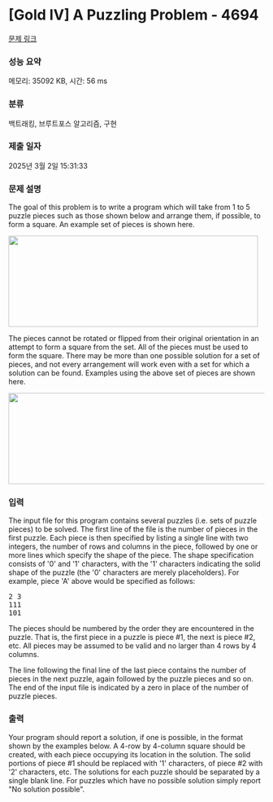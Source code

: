 # [Gold IV] A Puzzling Problem - 4694 

[문제 링크](https://www.acmicpc.net/problem/4694) 

### 성능 요약

메모리: 35092 KB, 시간: 56 ms

### 분류

백트래킹, 브루트포스 알고리즘, 구현

### 제출 일자

2025년 3월 2일 15:31:33

### 문제 설명

<p>The goal of this problem is to write a program which will take from 1 to 5 puzzle pieces such as those shown below and arrange them, if possible, to form a square. An example set of pieces is shown here.</p>

<p><img alt="" src="https://www.acmicpc.net/upload/images2/puzzle1.gif" style="height:179px; width:491px"></p>

<p>The pieces cannot be rotated or flipped from their original orientation in an attempt to form a square from the set. All of the pieces must be used to form the square. There may be more than one possible solution for a set of pieces, and not every arrangement will work even with a set for which a solution can be found. Examples using the above set of pieces are shown here.</p>

<p><img alt="" src="https://www.acmicpc.net/upload/images2/puzzle2.gif" style="height:179px; width:557px"></p>

### 입력 

 <p>The input file for this program contains several puzzles (i.e. sets of puzzle pieces) to be solved. The first line of the file is the number of pieces in the first puzzle. Each piece is then specified by listing a single line with two integers, the number of rows and columns in the piece, followed by one or more lines which specify the shape of the piece. The shape specification consists of '0' and '1' characters, with the '1' characters indicating the solid shape of the puzzle (the '0' characters are merely placeholders). For example, piece 'A' above would be specified as follows:</p>

<pre>2 3
111
101</pre>

<p>The pieces should be numbered by the order they are encountered in the puzzle. That is, the first piece in a puzzle is piece #1, the next is piece #2, etc. All pieces may be assumed to be valid and no larger than 4 rows by 4 columns.</p>

<p>The line following the final line of the last piece contains the number of pieces in the next puzzle, again followed by the puzzle pieces and so on. The end of the input file is indicated by a zero in place of the number of puzzle pieces.</p>

### 출력 

 <p>Your program should report a solution, if one is possible, in the format shown by the examples below. A 4-row by 4-column square should be created, with each piece occupying its location in the solution. The solid portions of piece #1 should be replaced with '1' characters, of piece #2 with '2' characters, etc. The solutions for each puzzle should be separated by a single blank line. For puzzles which have no possible solution simply report "No solution possible".</p>

